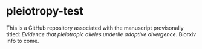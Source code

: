 # pleiotropy-test

This is a GitHub repository associated with the manuscript provisonally titled: *Evidence that pleiotropic alleles underlie adaptive divergence*. Biorxiv info to come.